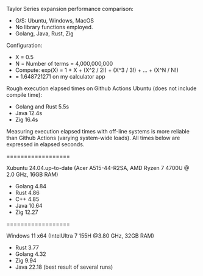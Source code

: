 Taylor Series expansion performance comparison:
* O/S: Ubuntu, Windows, MacOS
* No library functions employed.
* Golang, Java, Rust, Zig

Configuration:
* X = 0.5
* N = Number of terms = 4,000,000,000
* Compute: exp(X) = 1 + X + (X^2 / 2!) + (X^3 / 3!) + ... + (X^N / N!)
* = 1.648721271 on my calculator app
  
Rough execution elapsed times on Github Actions Ubuntu (does not include compile time):
* Golang and Rust 5.5s
* Java 12.4s
* Zig 16.4s

Measuring execution elapsed times with off-line systems is more reliable than Github Actions (varying system-wide loads).
All times below are expressed in elapsed seconds.

==================

Xubuntu 24.04.up-to-date (Acer A515-44-R2SA, AMD Ryzen 7 4700U @ 2.0 GHz, 16GB RAM)
* Golang 4.84
* Rust 4.86
* C++ 4.85
* Java 10.64
* Zig 12.27

==================

Windows 11 x64 (IntelUltra 7 155H @3.80 GHz, 32GB RAM)

* Rust 3.77
* Golang 4.32
* Zig 9.94
* Java 22.18 (best result of several runs)
  
